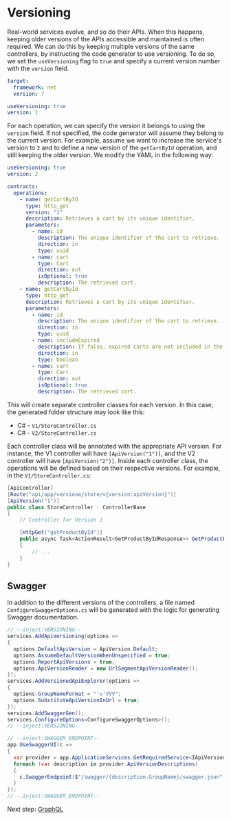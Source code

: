 # Versioning

Real-world services evolve, and so do their APIs. When this happens, keeping older versions of the APIs accessible and maintained is often required. We can do this by keeping multiple versions of the same controllers, by instructing the code generator to use versioning. To do so, we set the `useVersioning` flag to `true` and specify a current version number with the `version` field.

```yml
target:
  framework: net
  version: 7

useVersioning: true
version: 1
```

For each operation, we can specify the version it belongs to using the `version` field. If not specified, the code generator will assume they belong to the current version. For example, assume we want to increase the service's version to `2` and to define a new version of the `getCartById` operation, and still keeping the older version. We modify the YAML in the following way:

```yml
useVersioning: true
version: 2

contracts:
  operations:
    - name: getCartById
      type: http_get
      version: "1"
      description: Retrieves a cart by its unique identifier.
      parameters:
        - name: id
          description: The unique identifier of the cart to retrieve.
          direction: in
          type: uuid
        - name: cart
          type: Cart
          direction: out
          isOptional: true
          description: The retrieved cart.
    - name: getCartById
      type: http_get
      description: Retrieves a cart by its unique identifier.
      parameters:
        - name: id
          description: The unique identifier of the cart to retrieve.
          direction: in
          type: uuid
        - name: includeExpired
          description: If false, expired carts are not included in the query.
          direction: in
          type: boolean
        - name: cart
          type: Cart
          direction: out
          isOptional: true
          description: The retrieved cart.
```

This will create separate controller classes for each version. In this case, the generated folder structure may look like this:

- C# - `V1/StoreController.cs`
- C# - `V2/StoreController.cs`

Each controller class will be annotated with the appropriate API version. For instance, the V1 controller will have `[ApiVersion("1")]`, and the V2 controller will have `[ApiVersion("2")]`. Inside each controller class, the operations will be defined based on their respective versions. For example, in the `V1/StoreController.cs`:

```cs
[ApiController]
[Route("api/app/versione/store/v{version:apiVersion}")]
[ApiVersion("1")]
public class StoreController : ControllerBase
{
    // Controller for Version 1

    [HttpGet("getProductById")]
    public async Task<ActionResult<GetProductByIdResponse>> GetProductById(Guid id, CancellationToken requestAborted)
    {
        // ...
    }
}
```

## Swagger

In addition to the different versions of the controllers, a file named `ConfigureSwaggerOptions.cs` will be generated with the logic for generating Swagger documentation.

```cs
// --inject:VERSIONING--
services.AddApiVersioning(options =>
{
  options.DefaultApiVersion = ApiVersion.Default;
  options.AssumeDefaultVersionWhenUnspecified = true;
  options.ReportApiVersions = true;
  options.ApiVersionReader = new UrlSegmentApiVersionReader();
});
services.AddVersionedApiExplorer(options =>
{
  options.GroupNameFormat = "'v'VVV";
  options.SubstituteApiVersionInUrl = true;
});
services.AddSwaggerGen();
services.ConfigureOptions<ConfigureSwaggerOptions>();
// --inject:VERSIONING--

// --inject:SWAGGER_ENDPOINT--
app.UseSwaggerUI(c =>
{
  var provider = app.ApplicationServices.GetRequiredService<IApiVersionDescriptionProvider>();
  foreach (var description in provider.ApiVersionDescriptions)
  {
    c.SwaggerEndpoint($"/swagger/{description.GroupName}/swagger.json", description.ApiVersion.ToString());
  }
});
// --inject:SWAGGER_ENDPOINT--
```

Next step: [GraphQL](graphql.md)
